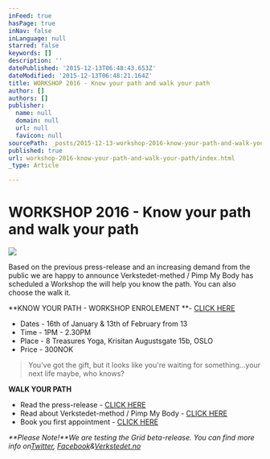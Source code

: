 ```yaml
---
inFeed: true
hasPage: true
inNav: false
inLanguage: null
starred: false
keywords: []
description: ''
datePublished: '2015-12-13T06:48:43.653Z'
dateModified: '2015-12-13T06:48:21.164Z'
title: WORKSHOP 2016 - Know your path and walk your path
author: []
authors: []
publisher:
  name: null
  domain: null
  url: null
  favicon: null
sourcePath: _posts/2015-12-13-workshop-2016-know-your-path-and-walk-your-path.md
published: true
url: workshop-2016-know-your-path-and-walk-your-path/index.html
_type: Article

---
```

# WORKSHOP 2016 - Know your path and walk your path
![](https://the-grid-user-content.s3-us-west-2.amazonaws.com/0134304c-94d4-4680-a5e3-100ca29b56ef.jpg)

Based on the previous press-release and an increasing demand from the public we are happy to announce Verkstedet-methed / Pimp My Body has scheduled a Workshop the will help you know the path. You can also choose the walk it.

**KNOW YOUR PATH - WORKSHOP ENROLEMENT **- [CLICK HERE][0]

* Dates - 16th of January & 13th of February from 13
* Time - 1PM - 2.30PM
* Place - 8 Treasures Yoga, Krisitan Augustsgate 15b, OSLO
* Price - 300NOK

> You've got the gift, but it looks like you're waiting for something...your next life maybe, who knows? 

**WALK YOUR PATH**

* Read the press-release - [CLICK HERE][1]
* Read about Verkstedet-method / Pimp My Body - [CLICK HERE][2]
* Book you first appointment - [CLICK HERE][3]

_**Please Note!**We are testing the Grid beta-release. You can find more info on[Twitter][4], [Facebook][5]&[Verkstedet.no][2]_

[0]: https://podio.com/verkstedetorg/intranet/apps/14208298/webform
[1]: http://www.verkstedet.org/
[2]: http://www.verkstedet.no/
[3]: https://podio.com/webforms/14208298/953185
[4]: https://twitter.com/theverkstedet?lang=sv
[5]: https://www.facebook.com/VerkstedetClinics/?fref=ts